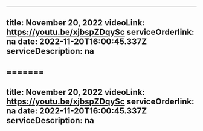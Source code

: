 
---
title: November 20, 2022
videoLink: https://youtu.be/xjbspZDqySc
serviceOrderlink: na
date: 2022-11-20T16:00:45.337Z
serviceDescription: n﻿a
---
=======
---
title: November 20, 2022
videoLink: https://youtu.be/xjbspZDqySc
serviceOrderlink: na
date: 2022-11-20T16:00:45.337Z
serviceDescription: n﻿a
---

